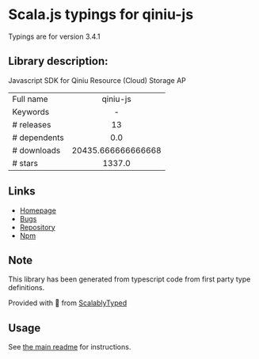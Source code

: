 
# Scala.js typings for qiniu-js

Typings are for version 3.4.1

## Library description:
Javascript SDK for Qiniu Resource (Cloud) Storage AP

|                    |                 |
| ------------------ | :-------------: |
| Full name          | qiniu-js |
| Keywords           | - |
| # releases         | 13 |
| # dependents       | 0.0 |
| # downloads        | 20435.666666666668 |
| # stars            | 1337.0 |

## Links
- [Homepage](https://github.com/qiniu/js-sdk#readme)
- [Bugs](https://github.com/qiniu/js-sdk/issues)
- [Repository](https://github.com/qiniu/js-sdk)
- [Npm](https://www.npmjs.com/package/qiniu-js)
    


## Note
This library has been generated from typescript code from first party type definitions.

Provided with :purple_heart: from [ScalablyTyped](https://github.com/oyvindberg/ScalablyTyped)

## Usage
See [the main readme](../../readme.md) for instructions.


